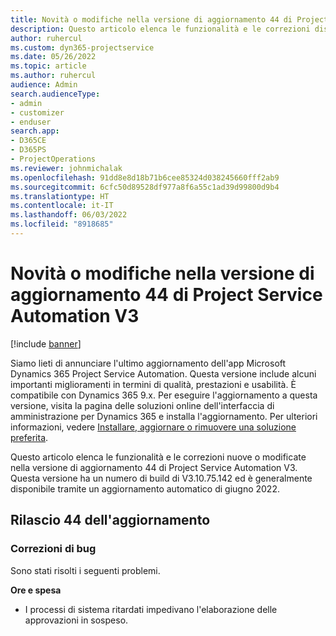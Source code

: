 ```yaml
---
title: Novità o modifiche nella versione di aggiornamento 44 di Project Service Automation V3
description: Questo articolo elenca le funzionalità e le correzioni disponibili nella versione di aggiornamento 44 di Microsoft Dynamics 365 Project Service Automation V3.
author: ruhercul
ms.custom: dyn365-projectservice
ms.date: 05/26/2022
ms.topic: article
ms.author: ruhercul
audience: Admin
search.audienceType:
- admin
- customizer
- enduser
search.app:
- D365CE
- D365PS
- ProjectOperations
ms.reviewer: johnmichalak
ms.openlocfilehash: 91dd8e8d18b71b6cee85324d038245660fff2ab9
ms.sourcegitcommit: 6cfc50d89528df977a8f6a55c1ad39d99800d9b4
ms.translationtype: HT
ms.contentlocale: it-IT
ms.lasthandoff: 06/03/2022
ms.locfileid: "8918685"
---
```

# <a name="whats-new-or-changed-in-project-service-automation-update-release-44-v3"></a>Novità o modifiche nella versione di aggiornamento 44 di Project Service Automation V3

[!include [banner](../includes/psa-now-project-operations.md)]

Siamo lieti di annunciare l'ultimo aggiornamento dell'app Microsoft Dynamics 365 Project Service Automation. Questa versione include alcuni importanti miglioramenti in termini di qualità, prestazioni e usabilità. È compatibile con Dynamics 365 9.x. Per eseguire l'aggiornamento a questa versione, visita la pagina delle soluzioni online dell'interfaccia di amministrazione per Dynamics 365 e installa l'aggiornamento. Per ulteriori informazioni, vedere [Installare, aggiornare o rimuovere una soluzione preferita](/power-platform/admin/install-remove-preferred-solution).

Questo articolo elenca le funzionalità e le correzioni nuove o modificate nella versione di aggiornamento 44 di Project Service Automation V3. Questa versione ha un numero di build di V3.10.75.142 ed è generalmente disponibile tramite un aggiornamento automatico di giugno 2022.

## <a name="update-release-44"></a>Rilascio 44 dell'aggiornamento

### <a name="bug-fixes"></a>Correzioni di bug

Sono stati risolti i seguenti problemi.

**Ore e spesa**

- I processi di sistema ritardati impedivano l'elaborazione delle approvazioni in sospeso.
